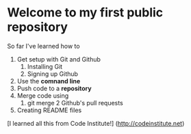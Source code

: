 # Welcome to my first public repository

So far I've learned how to
1. Get setup with Git and Github
	1. Installing Git
	2. Signing up Github
2. Use the **comnand line**
3. Push code to a **repository**
4. Merge code using
	1. git merge
	2 Github's pull requests
5. Creating README files

[I learned all this from Code Institute!] (http://codeinstitute.net)